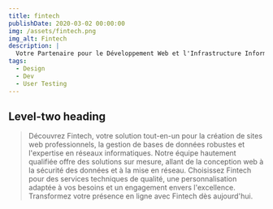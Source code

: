 ```yaml
---
title: fintech
publishDate: 2020-03-02 00:00:00
img: /assets/fintech.png
img_alt: Fintech
description: |
  Votre Partenaire pour le Développement Web et l'Infrastructure Informatique
tags:
  - Design
  - Dev
  - User Testing
---
```


## Level-two heading

> Découvrez Fintech, votre solution tout-en-un pour la création de sites web professionnels, la gestion de bases de données robustes et l'expertise en réseaux informatiques. Notre équipe hautement qualifiée offre des solutions sur mesure, allant de la conception web à la sécurité des données et à la mise en réseau. Choisissez Fintech pour des services techniques de qualité, une personnalisation adaptée à vos besoins et un engagement envers l'excellence. Transformez votre présence en ligne avec Fintech dès aujourd'hui.

